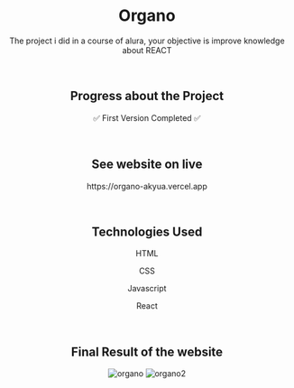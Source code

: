 <h1 align="center"> Organo </h1>

<p align="center"> The project i did in a course of alura, your objective is improve knowledge about REACT </p>

<br>

<h2 align="center"> Progress about the Project </h2>
<p align="center"> ✅ First Version Completed ✅ </p>

<br>

<h2 align="center"> See website on live </h2>
<p align="center"> https://organo-akyua.vercel.app </p>

<br>

<h2 align="center"> Technologies Used </h2>

<p align="center"> HTML </p>
<p align="center"> CSS </p>
<p align="center"> Javascript </p>
<p align="center"> React </p>

<br>

<h2 align="center"> Final Result of the website </h2>

<div align="center">

![organo](https://user-images.githubusercontent.com/75745796/217964651-8f1074df-6199-495e-bab7-db3c993c34ea.png)
![organo2](https://user-images.githubusercontent.com/75745796/217964644-03fe21d7-2c3c-4102-9178-9e8f522a8a31.png)

</div>
